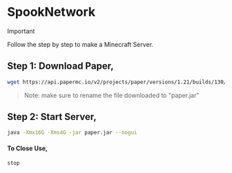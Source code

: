 # SpookNetwork
> [!IMPORTANT]
> Follow the step by step to make a Minecraft Server.

## Step 1: Download Paper,
```bash
wget https://api.papermc.io/v2/projects/paper/versions/1.21/builds/130/downloads/paper-1.21-130.jar
```
> Note: make sure to rename the file downloaded to "paper.jar"
## Step 2: Start Server,
```bash
java -Xmx16G -Xms4G -jar paper.jar --nogui
```
#### To Close Use,
```bash
stop
```

